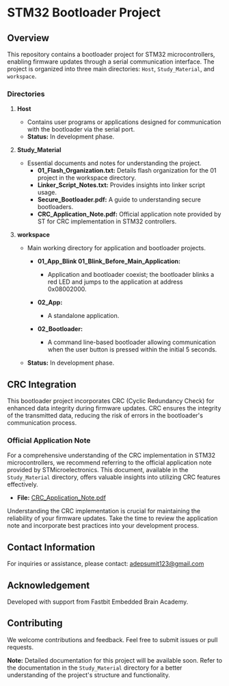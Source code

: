 # STM32 Bootloader Project

## Overview

This repository contains a bootloader project for STM32 microcontrollers, enabling firmware updates through a serial communication interface. The project is organized into three main directories: `Host`, `Study_Material`, and `workspace`.

### Directories

1. **Host**

   - Contains user programs or applications designed for communication with the bootloader via the serial port.
   - **Status:** In development phase.

2. **Study_Material**

   - Essential documents and notes for understanding the project.
     - **01_Flash_Organization.txt:** Details flash organization for the 01 project in the workspace directory.
     - **Linker_Script_Notes.txt:** Provides insights into linker script usage.
     - **Secure_Bootloader.pdf:** A guide to understanding secure bootloaders.
     - **CRC_Application_Note.pdf:** Official application note provided by ST for CRC implementation in STM32 controllers.

3. **workspace**

   - Main working directory for application and bootloader projects.

     - **01_App_Blink  01_Blink_Before_Main_Application:**
       - Application and bootloader coexist; the bootloader blinks a red LED and jumps to the application at address 0x08002000.

     - **02_App:**
       - A standalone application.

     - **02_Bootloader:**
       - A command line-based bootloader allowing communication when the user button is pressed within the initial 5 seconds.

   - **Status:** In development phase.

## CRC Integration

This bootloader project incorporates CRC (Cyclic Redundancy Check) for enhanced data integrity during firmware updates. CRC ensures the integrity of the transmitted data, reducing the risk of errors in the bootloader's communication process.

### Official Application Note

For a comprehensive understanding of the CRC implementation in STM32 microcontrollers, we recommend referring to the official application note provided by STMicroelectronics. This document, available in the `Study_Material` directory, offers valuable insights into utilizing CRC features effectively.

- **File:** [CRC_Application_Note.pdf](Study_Material/CRC_Application_Note.pdf)

Understanding the CRC implementation is crucial for maintaining the reliability of your firmware updates. Take the time to review the application note and incorporate best practices into your development process.

## Contact Information

For inquiries or assistance, please contact: adepsumit123@gmail.com

## Acknowledgement

Developed with support from Fastbit Embedded Brain Academy.

## Contributing

We welcome contributions and feedback. Feel free to submit issues or pull requests.

**Note:** Detailed documentation for this project will be available soon. Refer to the documentation in the `Study_Material` directory for a better understanding of the project's structure and functionality.

